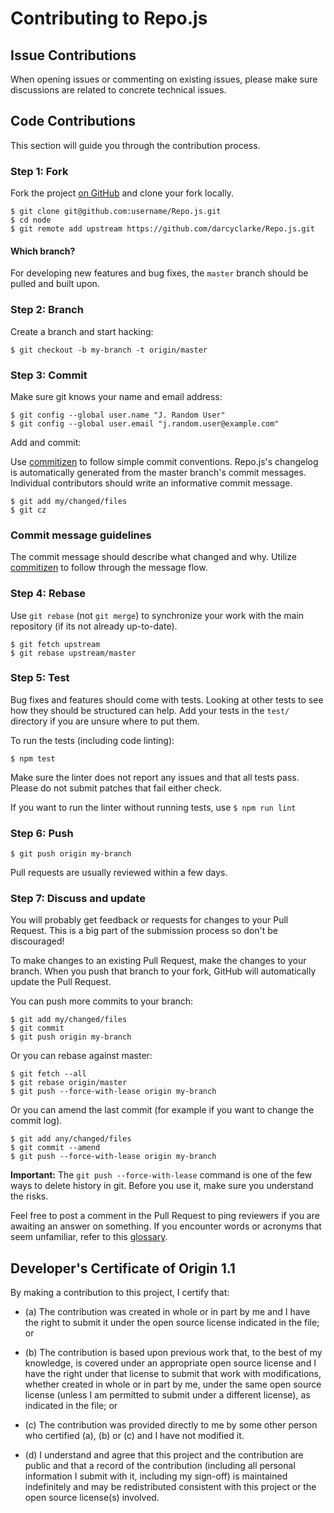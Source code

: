 # Contributing to Repo.js

## Issue Contributions

When opening issues or commenting on existing issues, please make sure
discussions are related to concrete technical issues.

## Code Contributions

This section will guide you through the contribution process.

### Step 1: Fork

Fork the project [on GitHub](https://github.com/darcyclarke/Repo.js) and clone your fork
locally.

```text
$ git clone git@github.com:username/Repo.js.git
$ cd node
$ git remote add upstream https://github.com/darcyclarke/Repo.js.git
```

#### Which branch?

For developing new features and bug fixes, the `master` branch should be pulled
and built upon.

### Step 2: Branch

Create a branch and start hacking:

```text
$ git checkout -b my-branch -t origin/master
```

### Step 3: Commit

Make sure git knows your name and email address:

```text
$ git config --global user.name "J. Random User"
$ git config --global user.email "j.random.user@example.com"
```

Add and commit:

Use [commitizen](https://github.com/commitizen/cz-cli) to follow simple commit conventions. Repo.js's changelog is automatically generated from the master branch's commit messages. Individual contributors should write an informative commit message.

```text
$ git add my/changed/files
$ git cz
```

### Commit message guidelines

The commit message should describe what changed and why. Utilize [commitizen](https://github.com/commitizen/cz-cli) to follow through the message flow.

### Step 4: Rebase

Use `git rebase` (not `git merge`) to synchronize your work with the main
repository (if its not already up-to-date).

```text
$ git fetch upstream
$ git rebase upstream/master
```

### Step 5: Test

Bug fixes and features should come with tests. Looking at
other tests to see how they should be structured can help. Add your
tests in the `test/` directory if you are unsure where to put them.

To run the tests (including code linting):

```text
$ npm test
```

Make sure the linter does not report any issues and that all tests pass. Please
do not submit patches that fail either check.

If you want to run the linter without running tests, use
`$ npm run lint`

### Step 6: Push

```text
$ git push origin my-branch
```

Pull requests are usually reviewed within a few days.

### Step 7: Discuss and update

You will probably get feedback or requests for changes to your Pull Request.
This is a big part of the submission process so don't be discouraged!

To make changes to an existing Pull Request, make the changes to your branch.
When you push that branch to your fork, GitHub will automatically update the
Pull Request.

You can push more commits to your branch:

```text
$ git add my/changed/files
$ git commit
$ git push origin my-branch
```

Or you can rebase against master:

```text
$ git fetch --all
$ git rebase origin/master
$ git push --force-with-lease origin my-branch
```

Or you can amend the last commit (for example if you want to change the commit
log).

```text
$ git add any/changed/files
$ git commit --amend
$ git push --force-with-lease origin my-branch
```

**Important:** The `git push --force-with-lease` command is one of the few ways
to delete history in git. Before you use it, make sure you understand the risks.

Feel free to post a comment in the Pull Request to ping reviewers if you are
awaiting an answer on something. If you encounter words or acronyms that
seem unfamiliar, refer to this
[glossary](https://sites.google.com/a/chromium.org/dev/glossary).

<a id="developers-certificate-of-origin"></a>
## Developer's Certificate of Origin 1.1

By making a contribution to this project, I certify that:

* (a) The contribution was created in whole or in part by me and I
  have the right to submit it under the open source license
  indicated in the file; or

* (b) The contribution is based upon previous work that, to the best
  of my knowledge, is covered under an appropriate open source
  license and I have the right under that license to submit that
  work with modifications, whether created in whole or in part
  by me, under the same open source license (unless I am
  permitted to submit under a different license), as indicated
  in the file; or

* (c) The contribution was provided directly to me by some other
  person who certified (a), (b) or (c) and I have not modified
  it.

* (d) I understand and agree that this project and the contribution
  are public and that a record of the contribution (including all
  personal information I submit with it, including my sign-off) is
  maintained indefinitely and may be redistributed consistent with
  this project or the open source license(s) involved.
